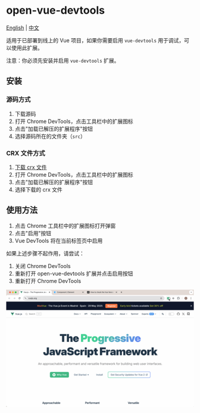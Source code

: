 # open-vue-devtools

[English](README.md) | [中文](README_zh.md)

适用于已部署到线上的 Vue 项目，如果你需要启用 `vue-devtools` 用于调试，可以使用此扩展。

注意：你必须先安装并启用 `vue-devtools` 扩展。

## 安装

### 源码方式

1. 下载源码
2. 打开 Chrome DevTools，点击工具栏中的扩展图标
3. 点击"加载已解压的扩展程序"按钮
4. 选择源码所在的文件夹（`src`）

### CRX 文件方式

1. [下载 crx 文件](CRX_PLACEHOLDER_URL)
2. 打开 Chrome DevTools，点击工具栏中的扩展图标
3. 点击"加载已解压的扩展程序"按钮
4. 选择下载的 crx 文件

## 使用方法

1. 点击 Chrome 工具栏中的扩展图标打开弹窗
2. 点击"启用"按钮
3. Vue DevTools 将在当前标签页中启用

如果上述步骤不起作用，请尝试：

1. 关闭 Chrome DevTools
2. 重新打开 open-vue-devtools 扩展并点击启用按钮
3. 重新打开 Chrome DevTools

![demo](./demo.gif) 